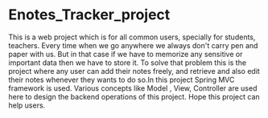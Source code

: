 # Enotes_Tracker_project
This is a web project which is for all common users, specially for students, teachers. Every time when we go anywhere we always don't carry pen and paper with us. But in that case if we have to memorize any sensitive or important data then we have to store it. To solve that problem this is the project where any user can add their notes freely, and retrieve and also edit their notes whenever they wants to do so.In this project Spring MVC framework is used. Various concepts like Model , View, Controller are used here to design the backend operations of this project. Hope this project can help users.
